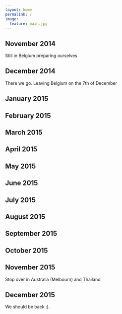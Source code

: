 ```yaml
---
layout: home
permalink: /
image:
  feature: main.jpg
---
```


<div class="tiles">

<div class="tile">
  <h2 class="post-title">November 2014</h2>
  <p class="post-excerpt">Still in Belgium preparing ourselves</p>
</div>

<div class="tile">
  <h2 class="post-title">December 2014</h2>
  <p class="post-excerpt">There we go. Leaving Belgium on the 7th of December</p>
</div>

<div class="tile">
  <h2 class="post-title">January 2015</h2>
  <p class="post-excerpt"></p>
</div>

<div class="tile">
  <h2 class="post-title">February 2015</h2>
  <p class="post-excerpt"></p>
</div>

<div class="tile">
  <h2 class="post-title">March 2015</h2>
  <p class="post-excerpt"></p>
</div>

<div class="tile">
  <h2 class="post-title">April 2015</h2>
  <p class="post-excerpt"></p>
</div>

<div class="tile">
  <h2 class="post-title">May 2015</h2>
  <p class="post-excerpt"></p>
</div>

<div class="tile">
  <h2 class="post-title">June 2015</h2>
  <p class="post-excerpt"></p>
</div>

<div class="tile">
  <h2 class="post-title">July 2015</h2>
  <p class="post-excerpt"></p>
</div>

<div class="tile">
  <h2 class="post-title">August 2015</h2>
  <p class="post-excerpt"></p>
</div>

<div class="tile">
  <h2 class="post-title">September 2015</h2>
  <p class="post-excerpt"></p>
</div>

<div class="tile">
  <h2 class="post-title">October 2015</h2>
  <p class="post-excerpt"></p>
</div>

<div class="tile">
  <h2 class="post-title">November 2015</h2>
  <p class="post-excerpt">Stop over in Australia (Melbourn) and Thailand</p>
</div>

<div class="tile">
  <h2 class="post-title">December 2015</h2>
  <p class="post-excerpt">We should be back :).</p>
</div>

</div>
